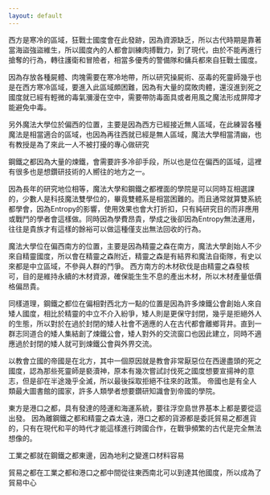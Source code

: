 ```yaml
---
layout: default
---
```



西方是寒冷的區域，狂戰士國度會在此發跡，因為資源缺乏，所以古代時期是靠著當海盜強盜維生，所以國度內的人都會訓練肉搏戰力，到了現代，由於不能再進行搶奪的行為，轉往護衛和冒險者，相當多優秀的警備隊和傭兵都來自狂戰士國度。

因為存放各種屍體、肉塊需要在寒冷地帶，所以研究操屍術、巫毒的死靈師幾乎也是在西方寒冷區域，要進入此區域頗困難，因為有大量的腐敗肉體，還沒進到死之國度就已經有輕微的毒氣瀰漫在空中，需要帶防毒面具或者用風之魔法形成屏障才能避免中毒。

另外魔法大學位於偏西的位置，主要是因為西方已經接近無人區域，在此練習各種魔法是相當適合的區域，也因為再往西就已經是無人區域，魔法大學相當清幽，也有教授是為了來此一人不被打擾的專心做研究

鋼鐵之都因為大量的煉鐵，會需要許多冷卻手段，所以也是位在偏西的區域，這裡有很多也是想鑽研技術的人嚮往的地方之一。

因為長年的研究地位相等，魔法大學和鋼鐵之都裡面的學院是可以同時互相選課的，少數人是科技魔法雙學位的，畢竟雙體系是相當困難的。而且通常就算雙系統都學會，因為Entropy的影響，使用效果也會大打折扣，只有純研究目的而非應用或戰鬥的學者會這樣做。同時因為學費昂貴，學成之後卻因為Entropy無法運用，往往是貴族才有這樣的餘裕可以做這種僅支出無法回收的行為。

魔法大學位在偏西南方的位置，主要是因為精靈之森在南方，魔法大學創始人不少來自精靈國度，所以會在精靈之森附近，精靈之森是有結界和魔法自衛隊，有史以來都是中立區域，不參與人群的鬥爭。
西方南方的木材砍伐是由精靈之森發核可，目的是維持永續的木材資源，確保能生生不息的產出木材，所以木材產量低價格偏昂貴。

同樣道理，鋼鐵之都位在偏相對西北方一點的位置是因為許多煉鐵公會創始人來自矮人國度，相比於精靈的中立不介入紛爭，矮人則是更保守封閉，幾乎是拒絕外人的生態，所以對於在過於封閉的矮人社會不適應的人在古代都會離鄉背井。直到一群志同道合的矮人集結創了煉鐵公會，矮人對外的交流窗口也因此建立，同時不適應過於封閉的矮人就可到煉鐵公會與外界交流。

以教會立國的帝國是在北方，其中一個原因就是教會非常厭惡位在西邊盡頭的死之國度，認為那些死靈師是褻瀆神，原本有幾次嘗試討伐死之國度想要宣揚神的意志，但是卻在半途幾乎全滅，所以最後採取拒絕不往來的政策。
帝國也是有全人類最大圖書館的國家，許多人類學者想要鑽研知識會到帝國的學院。

東方是港口之都，具有發達的陸運和海運系統，要往浮空島世界基本上都是要從這出發。 
因為離鋼鐵之都和精靈之森太遠，港口之都的貨源都是委託貿易之都進貨的，只有在現代和平的時代才能這樣進行跨國合作，在戰爭頻繁的古代是完全無法想像的。

工業之都就在鋼鐵之都東邊，因為地利之變進口材料容易

貿易之都在工業之都和港口之都中間從往東西南北可以到達其他國度，所以成為了貿易中心
